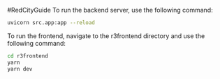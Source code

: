 #RedCityGuide
To run the  backend server, use the following command:

```bash
uvicorn src.app:app --reload
```
To run the frontend, navigate to the r3frontend directory and use the following command:

```bash
cd r3frontend
yarn
yarn dev
```
